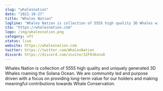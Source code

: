 ```yaml
---
slug: "whalesnation"
date: "2021-10-27"
title: "Whales Nation"
logline: "Whales Nation is collection of 5555 high quality 3D Whales with a focus on providing long-term value for our holders."
cta: "https://whalesnation.com"
logo: /img/whalesnation.png
category: nft
status: live
website: https://whalesnation.com
twitter: https://twitter.com/WhalesNation
discord: https://discord.com/invite/32F9J6xnvD
---
```


Whales Nation is collection of 5555 high quality and uniquely generated 3D Whales roaming the Solana Ocean.
We are community led and purpose driven with a focus on providing long-term value for our holders and making meaningful contributions towards Whale Conservation.
